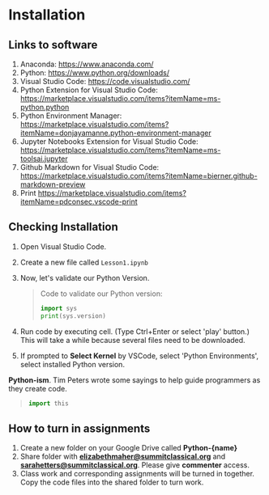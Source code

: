 # Installation

## Links to software

1. Anaconda: <https://www.anaconda.com/>
1. Python: <https://www.python.org/downloads/>
1. Visual Studio Code: <https://code.visualstudio.com/>
1. Python Extension for Visual Studio Code: <https://marketplace.visualstudio.com/items?itemName=ms-python.python>
1. Python Environment Manager: <https://marketplace.visualstudio.com/items?itemName=donjayamanne.python-environment-manager>
1. Jupyter Notebooks Extension for Visual Studio Code: <https://marketplace.visualstudio.com/items?itemName=ms-toolsai.jupyter>
1. Github Markdown for Visual Studio Code: <https://marketplace.visualstudio.com/items?itemName=bierner.github-markdown-preview>
1. Print <https://marketplace.visualstudio.com/items?itemName=pdconsec.vscode-print>

## Checking Installation

1. Open Visual Studio Code.
1. Create a new file called `Lesson1.ipynb`
1. Now, let's validate our Python Version.

    > Code to validate our Python version:
    >
    > ```python
    > import sys
    > print(sys.version)
    > ```
    >

1. Run code by executing cell.  (Type Ctrl+Enter or select 'play' button.)  This will take a while because several files need to be downloaded.
1. If prompted to **Select Kernel** by VSCode, select 'Python Environments', select installed Python version.

**Python-ism**. Tim Peters wrote some sayings to help guide programmers as they create code.

> ```python
> import this
> ```

## How to turn in assignments

1. Create a new folder on your Google Drive called **Python-{name}**
1. Share folder with **elizabethmaher@summitclassical.org** and **sarahetters@summitclassical.org**.  Please give **commenter** access.
1. Class work and corresponding assignments will be turned in together.  Copy the code files into the shared folder to turn work.
